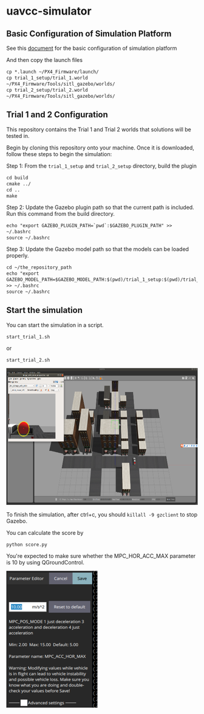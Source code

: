 # uavcc-simulator
## Basic Configuration of Simulation Platform
See this [document](https://www.yuque.com/xtdrone/manual_en/basic_config) for the basic configuration of simulation platform

And then copy the launch files

```
cp *.launch ~/PX4_Firmware/launch/
cp trial_1_setup/trial_1.world ~/PX4_Firmware/Tools/sitl_gazebo/worlds/
cp trial_2_setup/trial_2.world ~/PX4_Firmware/Tools/sitl_gazebo/worlds/
```

## Trial 1 and 2 Configuration
This repository contains the Trial 1 and Trial 2 worlds that solutions will be tested in. 

Begin by cloning this repository onto your machine. Once it is downloaded, follow these steps to begin the simulation: 

Step 1: From the `trial_1_setup` and `trial_2_setup` directory, build the plugin
```mkdir build
cd build
cmake ../
cd ..
make
```
Step 2: Update the Gazebo plugin path so that the current path is included. Run this command from the build directory.

```
echo "export GAZEBO_PLUGIN_PATH=`pwd`:$GAZEBO_PLUGIN_PATH" >> ~/.bashrc
source ~/.bashrc
```

Step 3: Update the Gazebo model path so that the models can be loaded properly.
```
cd ~/the_repository_path
echo "export GAZEBO_MODEL_PATH=$GAZEBO_MODEL_PATH:$(pwd)/trial_1_setup:$(pwd)/trial_2_setup" >> ~/.bashrc
source ~/.bashrc
```

## Start the simulation

You can start the simulation in a script.

```
start_trial_1.sh
```

or

```
start_trial_2.sh
```

<img src="simulation.png" width="640" height="360" />

To finish the simulation, after ctrl+c, you should `killall -9 gzclient` to stop Gazebo.

You can calculate the score by

```
python score.py
```

You're expected to make sure whether the MPC_HOR_ACC_MAX parameter is 10 by using QGroundControl.

<img src="acc_hov_max.png" width="240" height="360" />
